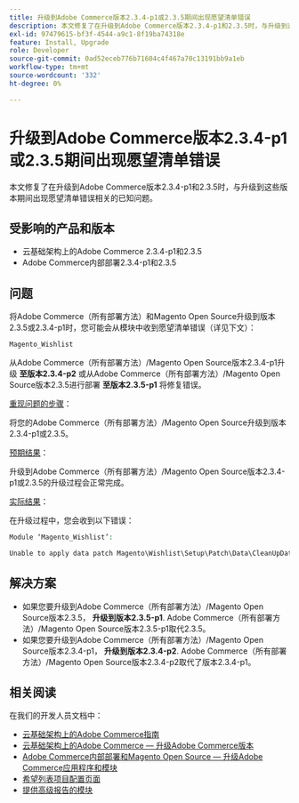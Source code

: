 ```yaml
---
title: 升级到Adobe Commerce版本2.3.4-p1或2.3.5期间出现愿望清单错误
description: 本文修复了在升级到Adobe Commerce版本2.3.4-p1和2.3.5时，与升级到这些版本期间出现愿望清单错误相关的已知问题。
exl-id: 97479615-bf3f-4544-a9c1-8f19ba74318e
feature: Install, Upgrade
role: Developer
source-git-commit: 0ad52eceb776b71604c4f467a70c13191bb9a1eb
workflow-type: tm+mt
source-wordcount: '332'
ht-degree: 0%

---
```


# 升级到Adobe Commerce版本2.3.4-p1或2.3.5期间出现愿望清单错误

本文修复了在升级到Adobe Commerce版本2.3.4-p1和2.3.5时，与升级到这些版本期间出现愿望清单错误相关的已知问题。

## 受影响的产品和版本

* 云基础架构上的Adobe Commerce 2.3.4-p1和2.3.5
* Adobe Commerce内部部署2.3.4-p1和2.3.5

## 问题

将Adobe Commerce（所有部署方法）和Magento Open Source升级到版本2.3.5或2.3.4-p1时，您可能会从模块中收到愿望清单错误（详见下文）：

```php
Magento_Wishlist
```

从Adobe Commerce（所有部署方法）/Magento Open Source版本2.3.4-p1升级 **至版本2.3.4-p2** 或从Adobe Commerce（所有部署方法）/Magento Open Source版本2.3.5进行部署 **至版本2.3.5-p1** 将修复错误。

<u>重现问题的步骤</u>：

将您的Adobe Commerce（所有部署方法）/Magento Open Source升级到版本2.3.4-p1或2.3.5。

<u>预期结果</u>：

升级到Adobe Commerce（所有部署方法）/Magento Open Source版本2.3.4-p1或2.3.5的升级过程会正常完成。

<u>实际结果</u>：

在升级过程中，您会收到以下错误：

```php
Module ‘Magento_Wishlist’:

Unable to apply data patch Magento\Wishlist\Setup\Patch\Data\CleanUpData for module Magento_Wishlist. Original exception message: Unable to unserialize value. Error: Syntax error
```

## 解决方案

* 如果您要升级到Adobe Commerce（所有部署方法）/Magento Open Source版本2.3.5， **升级到版本2.3.5-p1**. Adobe Commerce（所有部署方法）/Magento Open Source版本2.3.5-p1取代2.3.5。
* 如果您要升级到Adobe Commerce（所有部署方法）/Magento Open Source版本2.3.4-p1， **升级到版本2.3.4-p2**. Adobe Commerce（所有部署方法）/Magento Open Source版本2.3.4-p2取代了版本2.3.4-p1。

## 相关阅读

在我们的开发人员文档中：

* [云基础架构上的Adobe Commerce指南](https://devdocs.magento.com/cloud/bk-cloud.html)
* [云基础架构上的Adobe Commerce — 升级Adobe Commerce版本](https://devdocs.magento.com/cloud/project/project-upgrade.html)
* [Adobe Commerce内部部署和Magento Open Source — 升级Adobe Commerce应用程序和模块](https://devdocs.magento.com/guides/v2.3/comp-mgr/bk-compman-upgrade-guide.html)
* [希望列表项目配置页面](https://devdocs.magento.com/guides/v2.3/frontend-dev-guide/layouts/product-layouts.html#wishlist-item-configure-page)
* [提供高级报告的模块](https://devdocs.magento.com/guides/v2.3/advanced-reporting/modules.html)
